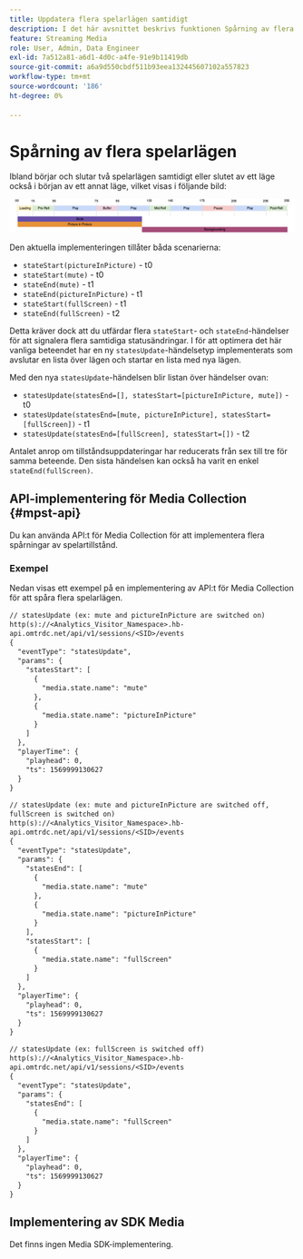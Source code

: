 ```yaml
---
title: Uppdatera flera spelarlägen samtidigt
description: I det här avsnittet beskrivs funktionen Spårning av flera spelartillstånd.
feature: Streaming Media
role: User, Admin, Data Engineer
exl-id: 7a512a81-a6d1-4d0c-a4fe-91e9b11419db
source-git-commit: a6a9d550cbdf511b93eea132445607102a557823
workflow-type: tm+mt
source-wordcount: '186'
ht-degree: 0%

---
```


# Spårning av flera spelarlägen

Ibland börjar och slutar två spelarlägen samtidigt eller slutet av ett läge också i början av ett annat läge, vilket visas i följande bild:

![Flera spelarlägen](assets/multiple-player-states.png)

Den aktuella implementeringen tillåter båda scenarierna:
- `stateStart(pictureInPicture)` - t0
- `stateStart(mute)` - t0
- `stateEnd(mute)` - t1
- `stateEnd(pictureInPicture)` - t1
- `stateStart(fullScreen)` - t1
- `stateEnd(fullScreen)` - t2

Detta kräver dock att du utfärdar flera `stateStart`- och `stateEnd`-händelser för att signalera flera samtidiga statusändringar. I
för att optimera det här vanliga beteendet har en ny `statesUpdate`-händelsetyp implementerats som avslutar en lista över lägen
och startar en lista med nya lägen.

Med den nya `statesUpdate`-händelsen blir listan över händelser ovan:
- `statesUpdate(statesEnd=[], statesStart=[pictureInPicture, mute])` - t0
- `statesUpdate(statesEnd=[mute, pictureInPicture], statesStart=[fullScreen])` - t1
- `statesUpdate(statesEnd=[fullScreen], statesStart=[])` - t2

Antalet anrop om tillståndsuppdateringar har reducerats från sex till tre för samma beteende. Den sista händelsen
kan också ha varit en enkel `stateEnd(fullScreen)`.

## API-implementering för Media Collection {#mpst-api}

Du kan använda API:t för Media Collection för att implementera flera spårningar av spelartillstånd.

### Exempel

Nedan visas ett exempel på en implementering av API:t för Media Collection för att spåra flera spelarlägen.

```
// statesUpdate (ex: mute and pictureInPicture are switched on)
http(s)://<Analytics_Visitor_Namespace>.hb-api.omtrdc.net/api/v1/sessions/<SID>/events
{
  "eventType": "statesUpdate",
  "params": {
    "statesStart": [
      {
        "media.state.name": "mute"
      },
      {
        "media.state.name": "pictureInPicture"
      }
    ]
  },
  "playerTime": {
    "playhead": 0,
    "ts": 1569999130627
  }
}
```

```
// statesUpdate (ex: mute and pictureInPicture are switched off, fullScreen is switched on)
http(s)://<Analytics_Visitor_Namespace>.hb-api.omtrdc.net/api/v1/sessions/<SID>/events
{
  "eventType": "statesUpdate",
  "params": {
    "statesEnd": [
      {
        "media.state.name": "mute"
      },
      {
        "media.state.name": "pictureInPicture"
      }
    ],
    "statesStart": [
      {
        "media.state.name": "fullScreen"
      }
    ]
  },
  "playerTime": {
    "playhead": 0,
    "ts": 1569999130627
  }
}
```

```
// statesUpdate (ex: fullScreen is switched off)
http(s)://<Analytics_Visitor_Namespace>.hb-api.omtrdc.net/api/v1/sessions/<SID>/events
{
  "eventType": "statesUpdate",
  "params": {
    "statesEnd": [
      {
        "media.state.name": "fullScreen"
      }
    ]
  },
  "playerTime": {
    "playhead": 0,
    "ts": 1569999130627
  }
}
```

## Implementering av SDK Media

Det finns ingen Media SDK-implementering.
